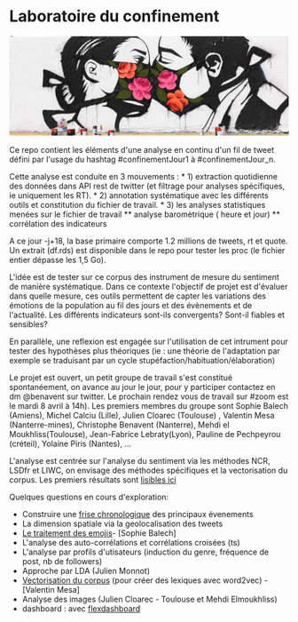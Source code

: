 # Laboratoire du confinement
![Pony Wave - venice beach](ponywave_masc.jpg)

Ce repo contient les éléments d'une analyse en continu d'un fil de tweet défini par l'usage du hashtag #confinementJour1 à #confinementJour_n.

Cette analyse est conduite en 3 mouvements :
    * 1) extraction quotidienne des données dans API rest de twitter (et filtrage pour analyses spécifiques, ie uniquement les RT).
    * 2) annotation systématique avec les différents outils et constitution du fichier de travail.
    * 3) les analyses statistiques menées sur le fichier de travail
        ** analyse baromètrique ( heure et jour)
        ** corrélation des indicateurs

A ce jour -j+18, la base primaire comporte 1.2 millions de tweets, rt et quote. Un extrait (df.rds) est disponible dans le repo pour tester les proc (le fichier entier dépasse les 1,5 Go).

L'idée est de tester sur ce corpus des instrument de mesure du sentiment de manière systématique. Dans ce contexte l'objectif de projet est d'évaluer dans quelle mesure, ces outils permettent de capter les variations des émotions de la population au fil des jours et des évènements et de l'actualité. Les différents indicateurs sont-ils convergents? Sont-il fiables et sensibles?

En parallèle, une reflexion est engagée sur l'utilisation de cet intrument pour tester des hypothèses plus théoriques (ie : une théorie de l'adaptation par exemple se traduisant par un cycle stupéfaction/habituation/élaboration)

Le projet est ouvert, un petit groupe de travail s'est constitué spontanéement, on avance au jour le jour, pour y participer contactez en dm @benavent sur twitter. Le prochain rendez vous de travail sur #zoom est le mardi 8 avril à 14h). Les premiers membres du groupe sont  Sophie Balech (Amiens),  Michel Calciu (Lille), Julien Cloarec (Toulouse) , Valentin Mesa (Nanterre-mines), Christophe Benavent (Nanterre), Mehdi el Moukhliss(Toulouse), Jean-Fabrice Lebraty(Lyon), Pauline de Pechpeyrou (créteil), Yolaine Piris (Nantes), ...

L'analyse est centrée sur l'analyse du sentiment via les méthodes NCR, LSDfr et LIWC, on envisage des méthodes spécifiques et la vectorisation du corpus. Les premiers résultats sont [lisibles ici](https://benaventc.github.io/BarometreConfinement/LdC3_analyse_V01_bc.html)

Quelques questions en cours d'exploration:

 * Construire une [frise chronologique](https://docs.google.com/spreadsheets/d/1PQQzlgOht7NA8YWfwF7zyGWdI0zTFzJaRMXSE0h6vvo/edit?usp=sharing) des principaux évenements 
 * La dimension spatiale via la geolocalisation des tweets
 * [Le traitement des emojis](https://benaventc.github.io/BarometreConfinement/confinement02_emojis.html)-  [Sophie Balech]
 * L'analyse des auto-corrélations et corrélations croisées (ts)
 * L'analyse par profils d'utisateurs (induction du genre, fréquence de post, nb de followers)
 * Approche par LDA (Julien Monnot)
 * [Vectorisation du corpus](https://benaventc.github.io/BarometreConfinement/LdC2_vector_V1_Valentin.html) (pour créer des lexiques avec word2vec) - [Valentin Mesa]
 * Analyse des images (Julien Cloarec - Toulouse et Mehdi Elmoukhliss)
 * dashboard : avec [flexdashboard](https://rmarkdown.rstudio.com/flexdashboard/using.html#components) 

